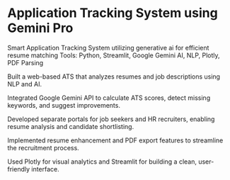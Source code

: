# Application Tracking System using Gemini Pro

Smart Application Tracking System utilizing generative ai for efficient resume matching
Tools: Python, Streamlit, Google Gemini AI, NLP, Plotly, PDF Parsing

Built a web-based ATS that analyzes resumes and job descriptions using NLP and AI.

Integrated Google Gemini API to calculate ATS scores, detect missing keywords, and suggest improvements.

Developed separate portals for job seekers and HR recruiters, enabling resume analysis and candidate shortlisting.

Implemented resume enhancement and PDF export features to streamline the recruitment process.

Used Plotly for visual analytics and Streamlit for building a clean, user-friendly interface.
